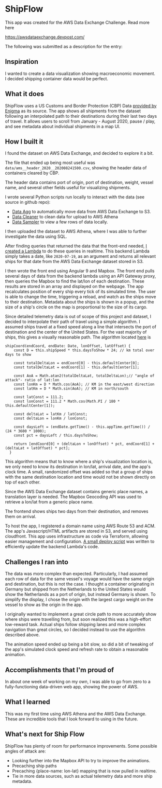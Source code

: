 # ShipFlow
This app was created for the AWS Data Exchange Challenge. Read more here

https://awsdataexchange.devpost.com/

The following was submitted as a description for the entry:


## Inspiration
I wanted to create a data visualization showing macroeconomic movement. I decided shipping container data would be perfect.
## What it does
ShipFlow uses a US Customs and Border Protection (CBP) Data  [provided by Enigma](https://console.aws.amazon.com/dataexchange/home?region=us-east-1#/subscriptions/prod-ejlpbky2zthni) as its source. The app shows all shipments from the dataset following an interpolated path to their destinations during their last two days of travel. It allows users to scroll from January - August 2020, pause / play, and see metadata about individual shipments in a map UI.

## How I built it
I found the dataset on AWS Data Exchange, and decided to explore it a bit. 

The file that ended up being most useful was `data/ams__header_2020__202008241500.csv`, showing the header data of containers cleared by CBP.

The header data contains port of origin, port of destination, weight, vessel name, and several other fields useful for visualizing shipments. 

I wrote several Python scripts run locally to interact with the data (see source in github repo):
- [Data Agg](https://github.com/bajohn/awsdx/blob/master/scripts/data_agg.py) to automatically move data from AWS Data Exchange to S3.
- [Data Cleaner](https://github.com/bajohn/awsdx/blob/master/scripts/data_cleaner.py) to clean data for upload to AWS Athena
- [Data Sampler](com/bajohn/awsdx/blob/master/scripts/data_sampler.py) to view a few rows of data locally.

I then uploaded the dataset to AWS Athena, where I was able to further investigate the data using SQL.

After finding queries that returned the data that the front-end needed, [I created a Lambda](https://github.com/bajohn/awsdx/blob/master/lambdas/data_aggregation.py) to do these queries in realtime. This backend Lambda simply takes a date, like `2020-07-19`, as an argument and returns all relevant ships for that date from the AWS Data Exchange dataset stored in S3.

I then wrote the front end using Angular 9 and Mapbox. The front end pulls several days of data from the backend lambda using an API Gateway proxy, then queries the Mapbox to find the lat/lon of each destination. These results are stored in an array and displayed on the webpage. The app recalculates position of every ship every tick of its simulated time. The user is able to change the time, triggering a reload, and watch as the ships move to their destination. Metadata about the ships is shown in a popup, and the size of a ship's circle on the map is proportional to the size of its cargo.

Since detailed telemetry data is out of scope of this project and dataset, I decided to interpolate their path of travel using a simple algorithm. I assumed ships travel at a fixed speed along a line that intersects the port of destination and the center of the United States. For the vast majority of ships, this gives a visually reasonable path. The algorithm located [here](https://github.com/bajohn/awsdx/blob/master/frontend/shipflow/src/app/app.component.ts) is

```  
shipCoord(endCoord, endDate: Date, lonOffset, latOffset) {
    const D = this.shipSpeed * this.daysToShow * 24; // km total over days to show

    const totalDeltaLon = endCoord[0] - this.defaultCenter[0];
    const totalDeltaLat = endCoord[1] - this.defaultCenter[1];

    const AoA = Math.atan2(totalDeltaLat, totalDeltaLon);// "angle of attack"- ratio of lat:lon
    const lonKm = D * Math.cos(AoA); // KM in the east/west direction
    const latKm = D * Math.sin(AoA); // KM in north/south

    const latConst = 111.2;
    const lonConst = 111.2 * Math.cos(Math.PI / 180 * this.defaultCenter[1]);

    const deltaLat = latKm / latConst;
    const deltaLon = lonKm / lonConst;

    const daysLeft = (endDate.getTime() - this.appTime.getTime()) / (24 * 3600 * 1000);
    const pct = daysLeft / this.daysToShow;

    return [endCoord[0] + (deltaLon + lonOffset) * pct, endCoord[1] + (deltaLat + latOffset) * pct];
  }
  ```

This algorithm means that to know where a ship's visualization location is, we only need to know its destination in lon/lat, arrival date, and the app's clock time. A small, randomized offset was added so that a group of ships with the same destination location and time would not be shown directly on top of each other.

Since the AWS Data Exchange dataset contains generic place names, a translation layer is needed. The Mapbox Geocoding API was used to retrieve a lon/lat from a generic place name. 


The frontend shows ships two days from their destination, and removes them on arrival.

To host the app, I registered a domain name using AWS Route 53 and ACM. The app's Javascript/HTML artifacts are stored in S3, and served using cloudfront. This app uses infrastructure as code via Terraform, allowing easier management and configuration. [A small deploy script](https://github.com/bajohn/awsdx/blob/master/scripts/deploy.sh) was written to efficiently update the backend Lambda's code.


## Challenges I ran into
The data was more complex than expected. Particularly, I had assumed each row of data for the same vessel's voyage would have the same origin and destination, but this is not the case. I thought a container originating in Germany but shipped from the Netherlands to the United States would show the Netherlands as a port of origin, but instead Germany is shown. To simplify the display, I chose the origin with the largest cargo weight on the vessel to show as the origin in the app.

I originally wanted to implement a great circle path to more accurately show where ships were travelling from, but soon realized this was a high-effort low-reward task. Actual ships follow shipping lanes and more complex navigation than great circles, so I decided instead to use the algorithm described above.

The animation speed ended up being a bit slow, so did a bit of tweaking of the app's simulated clock speed and refresh rate to obtain a reasonable animation.

## Accomplishments that I'm proud of
In about one week of working on my own, I was able to go from zero to a fully-functioning data-driven web app, showing the power of AWS.

## What I learned
This was my first time using AWS Athena and the AWS Data Exchange. These are incredible tools that I look forward to using in the future.

## What's next for Ship Flow
ShipFlow has plenty of room for performance improvements. Some possible angles of attack are:

- Looking further into the Mapbox API to try to improve the animations. 
- Precaching ship paths
- Precaching {place-name: lon-lat} mapping that is now pulled in realtime.
- Tie in more data sources, such as actual telemetry data and more ship metadata. 


